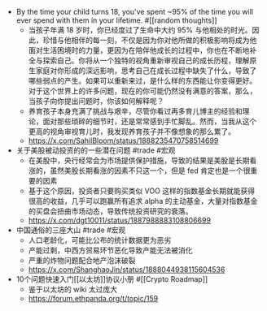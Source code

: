 - By the time your child turns 18, you've spent ~95% of the time you will ever spend with them in your lifetime. #[[random thoughts]]
	- 当孩子年满 18 岁时，你已经度过了生命中大约 95% 与他相处的时光。因此，珍惜与他相伴的每一刻，不仅是因为你对他所做的积极影响将成为他面对生活困境时的力量，更因为在陪伴他成长的过程中，你也在不断地补全与探索自己。你将从一个独特的视角重新审视自己的成长历程，理解原生家庭对你形成的深远影响，思考自己在成长过程中缺失了什么，导致了哪些弱点的产生。如果可以重新来过，是什么样的东西能让你变得更好。对于这个世界上的许多问题，现在的你可能仍然没有满意的答案，那么，当孩子向你提出问题时，你该如何解释呢？
	- 养育孩子本身充满了挑战与艰辛，尽管你看过再多育儿博主的经验和理论，面对那些琐碎的细节时，还是常常感到手忙脚乱。然而，当我从这个更高的视角审视育儿时，我发现养育孩子并不像想象的那么累了。
	- https://x.com/SahilBloom/status/1888235470758514699
- 关于美股被动投资的的一些潜在问题 #trade #宏观
	- 在美股中，央行经常会为市场提供保护措施，导致的结果是美股是长期看涨的，虽然美股长期看涨的因素不只这一个，但是 fed 肯定也是一个很重要的因素
	- 基于这个原因，投资者只要购买类似 VOO 这样的指数基金长期就能获得很高的收益，几乎可以跑赢所有追求 alpha 的主动基金，大量对指数基金的买盘会扭曲市场动态，导致传统投资研究的衰落。
	- https://x.com/dgt10011/status/1887988883108806699
- 中国通俗的三座大山 #trade #宏观
	- 人口老龄化，可能比公布的统计数据更为恶劣
	- 产能过剩，中西方贸易环节恶化导致产能无法被消化
	- 严重的炸物问题配合地产泡沫破裂
	- https://x.com/ShanghaoJin/status/1888044938115604536
- 10个问题快速入门[[以太坊]]协议小册 #[[Crypto Roadmap]]
	- 鉴于以太坊的 wiki 太过庞大
	- https://forum.ethpanda.org/t/topic/159